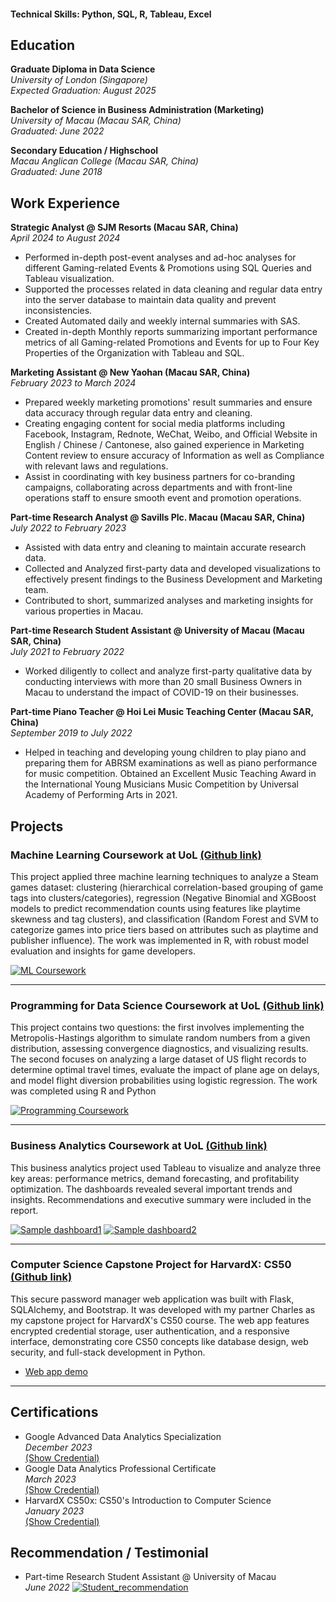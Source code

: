#### Technical Skills: Python, SQL, R, Tableau, Excel

## Education
**Graduate Diploma in Data Science**
  <br>_University of London (Singapore)_
  <br>_Expected Graduation: August 2025_

**Bachelor of Science in Business Administration (Marketing)**
  <br>_University of Macau (Macau SAR, China)_
  <br>_Graduated: June 2022_

**Secondary Education / Highschool**
  <br>_Macau Anglican College (Macau SAR, China)_
  <br>_Graduated: June 2018_
  
## Work Experience
**Strategic Analyst @ SJM Resorts (Macau SAR, China)**
<br> _April 2024 to August 2024_
- Performed in-depth post-event analyses and ad-hoc analyses for different Gaming-related Events & Promotions using SQL Queries and Tableau visualization.
- Supported the processes related in data cleaning and regular data entry into the server database to maintain data quality and prevent inconsistencies.
- Created Automated daily and weekly internal summaries with SAS.
- Created in-depth Monthly reports summarizing important performance metrics of all Gaming-related Promotions and Events for up to Four Key Properties of the Organization with Tableau and SQL.

**Marketing Assistant @ New Yaohan (Macau SAR, China)** 
<br> _February 2023 to March 2024_
- Prepared weekly marketing promotions' result summaries and ensure data accuracy through regular data entry and cleaning.
- Creating engaging content for social media platforms including Facebook, Instagram, Rednote, WeChat, Weibo, and Official Website in English / Chinese / Cantonese, also gained experience in Marketing Content review to ensure accuracy of Information as well as Compliance with relevant laws and regulations.
- Assist in coordinating with key business partners for co-branding campaigns, collaborating across departments and with front-line operations staff to ensure smooth event and promotion operations. 

**Part-time Research Analyst @ Savills Plc. Macau (Macau SAR, China)** 
<br> _July 2022 to February 2023_
- Assisted with data entry and cleaning to maintain accurate research data.
- Collected and Analyzed first-party data and developed visualizations to effectively present findings to the Business Development and Marketing team.
- Contributed to short, summarized analyses and marketing insights for various properties in Macau.

**Part-time Research Student Assistant @ University of Macau (Macau SAR, China)** 
<br> _July 2021 to February 2022_
- Worked diligently to collect and analyze first-party qualitative data by conducting interviews with more than 20 small Business Owners in Macau to understand the impact of COVID-19 on their businesses.

**Part-time Piano Teacher @ Hoi Lei Music Teaching Center (Macau SAR, China)** 
<br> _September 2019 to July 2022_
- Helped in teaching and developing young children to play piano and preparing them for ABRSM examinations as well as piano performance for music competition. Obtained an Excellent Music Teaching Award in the International Young Musicians Music Competition by Universal Academy of Performing Arts in 2021.

## Projects
### Machine Learning Coursework at UoL [(Github link)](https://github.com/stevensio123/GradDip-Datascience/blob/main/ST3189_MachineLearning)

This project applied three machine learning techniques to analyze a Steam games dataset: clustering (hierarchical correlation-based grouping of game tags into clusters/categories), regression (Negative Binomial and XGBoost models to predict recommendation counts using features like playtime skewness and tag clusters), and classification (Random Forest and SVM to categorize games into price tiers based on attributes such as playtime and publisher influence). The work was implemented in R, with robust model evaluation and insights for game developers.

[![ML Coursework](/assets/img/ml_coursework.png)](/portfolio/assets/img/ml_coursework.png)

---

### Programming for Data Science Coursework at UoL [(Github link)](https://github.com/stevensio123/GradDip-Datascience/tree/main/ST2195_ProgrammingDataScience)

This project contains two questions: the first involves implementing the Metropolis-Hastings algorithm to simulate random numbers from a given distribution, assessing convergence diagnostics, and visualizing results. The second focuses on analyzing a large dataset of US flight records to determine optimal travel times, evaluate the impact of plane age on delays, and model flight diversion probabilities using logistic regression. The work was completed using R and Python

[![Programming Coursework](/assets/img/program_courswork.png)](/portfolio/assets/img/program_courswork.png)

---

### Business Analytics Coursework at UoL [(Github link)](https://github.com/stevensio123/GradDip-Datascience/tree/main/ST2187_BizAnalytics)

This business analytics project used Tableau to visualize and analyze three key areas: performance metrics, demand forecasting, and profitability optimization. The dashboards revealed several important trends and insights. Recommendations and executive summary were included in the report.

[![Sample dashboard1](/assets/img/biz_coursework1.jpg)](/portfolio/assets/img/biz_coursework1.jpg)
[![Sample dashboard2](/assets/img/biz_coursework2.jpg)](/portfolio/assets/img/biz_coursework2.jpg)

---

### Computer Science Capstone Project for HarvardX: CS50 [(Github link)](https://github.com/stevensio123/SafeKeep?tab=readme-ov-file)

This secure password manager web application was built with Flask, SQLAlchemy, and Bootstrap. It was developed with my partner Charles as my capstone project for HarvardX's CS50 course. The web app features encrypted credential storage, user authentication, and a responsive interface, demonstrating core CS50 concepts like database design, web security, and full-stack development in Python.

- [Web app demo](https://www.youtube.com/watch?v=DSxv5b84eWo)

---

## Certifications
- Google Advanced Data Analytics Specialization
  <br> _December 2023_
  <br> [(Show Credential)](https://www.coursera.org/account/accomplishments/specialization/WQB2ACZZ78DM)
- Google Data Analytics Professional Certificate
  <br> _March 2023_
  <br> [(Show Credential)](https://www.coursera.org/account/accomplishments/professional-cert/XRALR5Y29QCN)
- HarvardX CS50x: CS50's Introduction to Computer Science
  <br> _January 2023_
  <br> [(Show Credential)](https://courses.edx.org/certificates/a7c81820db5342429d5df4c2b410aad3)

## Recommendation / Testimonial
- Part-time Research Student Assistant @ University of Macau
  <br> _June 2022_
  [![Student_recommendation](/assets/img/umac_recommend.jpg)](/portfolio/assets/img/umac_recommend.jpg)


